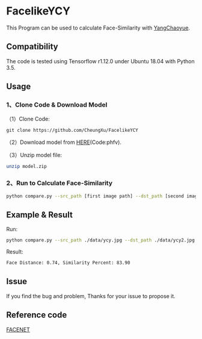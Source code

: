 # FacelikeYCY
This Program can be used to calculate Face-Similarity with [YangChaoyue](https://weibo.com/u/5644764907).

## Compatibility
The code is tested using Tensorflow r1.12.0 under Ubuntu 18.04 with Python 3.5.

## Usage

### 1、Clone Code & Download Model
（1）Clone Code:
```git
git clone https://github.com/CheungXu/FacelikeYCY
```
（2）Download model from [HERE](https://pan.baidu.com/s/1w0HFw4alVqpWTYJj5bO00Q)(Code:phfv).


（3）Unzip model file:
```bash
unzip model.zip
```

### 2、Run to Calculate Face-Similarity

```bash
python compare.py --src_path [first image path] --dst_path [second image path] --image_size [image size (Max 200)]
```

## Example & Result

Run:
```bash 
python compare.py --src_path ./data/ycy.jpg --dst_path ./data/ycy2.jpg --image_size 200
```

Result:
```bash
Face Distance: 0.74, Similarity Percent: 83.90
```

## Issue
If you find the bug and problem, Thanks for your issue to propose it.
 
## Reference code
[FACENET](https://github.com/davidsandberg/facenet)
